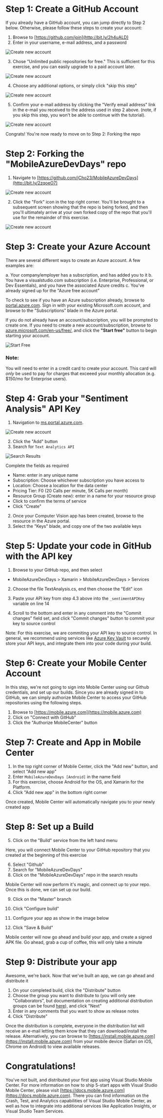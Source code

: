 # Step 1: Create a GitHub Account

If you already have a GitHub account, you can jump directly to Step 2 below.  Otherwise, please follow these steps to create your account:

1. Browse to [https://github.com/join](http://bit.ly/2h4uALD)
2. Enter in your username, e-mail address, and a password

![Create new account](https://github.com/jCho23/MobileAzureDevDays/blob/master/_Resources/Images/1-1-create-account.png)

3. Chose "Unlimited public repositories for free." This is sufficient for this exercise, and you can easily upgrade to a paid account later.

![Create new account](https://github.com/jCho23/MobileAzureDevDays/blob/master/_Resources/Images/1-2-choose-free-account.png)

4. Choose any additional options, or simply click "skip this step"

![Create new account](https://github.com/jCho23/MobileAzureDevDays/blob/master/_Resources/Images/1-3-additional-account-options.png)

5. Confirm your e-mail address by clicking the "Verify email address" link in the e-mail you received to the address used in step 2 above. (note, if you skip this step, you won't be able to continue with the tutorial).

![Create new account](https://github.com/jCho23/MobileAzureDevDays/blob/master/_Resources/Images/1-4-verify-email.png)

Congrats! You're now ready to move on to Step 2: Forking the repo

# Step 2: Forking the "MobileAzureDevDays" repo

1. Navigate to [https://github.com/jCho23/MobileAzureDevDays](http://bit.ly/2zqoeO7)

![Create new account](https://github.com/jCho23/MobileAzureDevDays/blob/master/_Resources/Images/2-1-fork-repo.png)

2. Click the "Fork" icon in the top right corner.  You'll be brought to a subsequent screen showing that the repo is being forked, and then you'll ultimately arrive at your own forked copy of the repo that you'll use for the remainder of this exercise.

![Create new account](https://github.com/jCho23/MobileAzureDevDays/blob/master/_Resources/Images/2-2-repo-forking.png)

# Step 3: Create your Azure Account

There are several different ways to create an Azure account.  A few examples are:

a. Your company/employer has a subscription, and has added you to it
b. You have a visualstudio.com subscription (i.e. Enterprise, Professional, or Dev Essentials), and you have the associated Azure credits
c. You've already signed up for the "Azure free account"

To check to see if you have an Azure subscription already, browse to [portal.azure.com](http://bit.ly/2imxXdv).  Sign in with your existing Microsoft.com account, and browse to the "Subscriptions" blade in the Azure portal.

If you do not already have an account/subscription, you will be prompted to create one.  If you need to create a new account/subscription, browse to [azure.microsoft.com/en-us/free/](http://bit.ly/2h4RceI), and click the **"Start free"** button to begin starting your account.


![Start Free](https://github.com/jCho23/MobileAzureDevDays/blob/master/_Resources/Images/3-1-start-free.png)

### Note: 
You will need to enter in a credit card to create your account.  This card will _only_ be used to pay for charges that exceeed your monthly allocation (e.g. $150/mo for Enterprise users).

# Step 4: Grab your "Sentiment Analysis" API Key

1. Navigation to [ms.portal.azure.com](http://bit.ly/2iSQ8LK).

![Create new account](https://github.com/jCho23/MobileAzureDevDays/blob/master/_Resources/Images/4-1-cognitive-services.png)

2. Click the "Add" button
3. Search for `Text Analytics API`

![Search Results](https://github.com/jCho23/MobileAzureDevDays/blob/master/_Resources/Images/4-2-search-results.png)



Complete the fields as required

- Name: enter in any unique name
- Subscription: Choose whichever subscription you have access to
- Location: Choose a location for the data center
- Pricing Tier: F0 (20 Calls per minute, 5K Calls per month)
- Resource Group (Create new): enter in a name for your resource group
- Click to confirm the terms of service
- Click "Create"

2. Once your Computer Vision app has been created, browse to the resource in the Azure portal.
3. Select the "Keys" blade, and copy one of the two available keys

# Step 5: Update your code in GitHub with the API key

1. Browse to your GitHub repo, and then select 

- MobileAzureDevDays > Xamarin > MobileAzureDevDays > Services

2. Choose the file TextAnalysis.cs, end then choose the "Edit" icon


3. Paste your API key from step 4.3 above into the `_sentimentAPIKey` variable on line 14
4. Scroll to the bottom and enter in any comment into the "Commit changes" field set, and click "Commit changes" button to commit your key to source control

Note: For this exercise, we are commiting your API key to source control.  In general, we recommend using services like [Azure Key Vault](https://azure.microsoft.com/en-us/services/key-vault/) to securely store your API keys, and integrate them into your code during your build.


# Step 6: Create your Mobile Center Account

In this step, we're not going to sign into Mobile Center using our Github credentials, and set up our builds. Since you are already signed in to GitHub, we can simply authorize Mobile Center to access your GitHub repositories using the following steps.

1. Browse to [https://mobile.azure.com](https://mobile.azure.com)
2. Click on "Connect with GitHub"
3. Click the "Authorize MobileCenter" button


# Step 7: Create and App in Mobile Center

1. In the top right corner of Mobile Center, click the "Add new" button, and select "Add new app"
2. Enter `MobileAzureDevDays [Android]` in the name field
3. For this exercise, choose Android for the OS, and Xamarin for the Platform.
4. Click "Add new app" in the bottom right corner

Once created, Mobile Center will automatically navigate you to your newly created app

# Step 8: Set up a Build


5. Click on the "Build" service from the left hand menu

Here, you will connect Mobile Center to your GitHub repository that you created at the beginning of this exercise

6. Select "Github"
7. Search for "MobileAzureDevDays"
8. Click on the "MobileAzureDevDays" repo in the search results

Mobile Center will now perform it's magic, and connect up to your repo. Once this is done, we can set up our build.

9. Click on the "Master" branch
10. Click "Configure build"
11. Configure your app as show in the image below


12. Click "Save & Build"


Mobile center will now go ahead and build your app, and create a signed APK file.  Go ahead, grab a cup of coffee, this will only take a minute


# Step 9: Distribute your app

Awesome, we're back.  Now that we've built an app, we can go ahead and distribute it

1. On your completed build, click the "Distribute" button
2. Choose the group you want to distribute to (you will only see "Collaborators", but documentation on creating additional distribution groups can be found [here](https://docs.microsoft.com/en-us/mobile-center/distribution/groups)), and click "Next"
3. Enter in any comments that you want to show as release notes
4. Click "Distribute"

Once the distribution is complete, everyone in the distribution list will receive an e-mail letting them know that they can download/install the release.  Alternatively, you can browse to [https://install.mobile.azure.com](https://install.mobile.azure.com) from your mobile device (Safari on iOS, Chrome on Android) to view available releases.

# Congratulations!

You've not built, and distributed your first app using Visual Studio Mobile Center.  For more information on how to ship 5-start apps with Visual Studio Mobile Center, please visit [https://docs.mobile.azure.com](https://docs.mobile.azure.com).  There you can find information on the Crash, Test, and Analytics capabilities of Visual Studio Mobile Center, as well as how to integrate into additional services like Application Insights, or Visual Studio Team Services.


